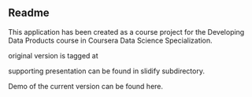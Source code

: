 ## Readme

This application has been created as a course project for the  Developing Data Products course in Coursera Data Science Specialization.

original version is tagged at

supporting presentation can be found in slidify subdirectory.

Demo of the current version can be found here.
